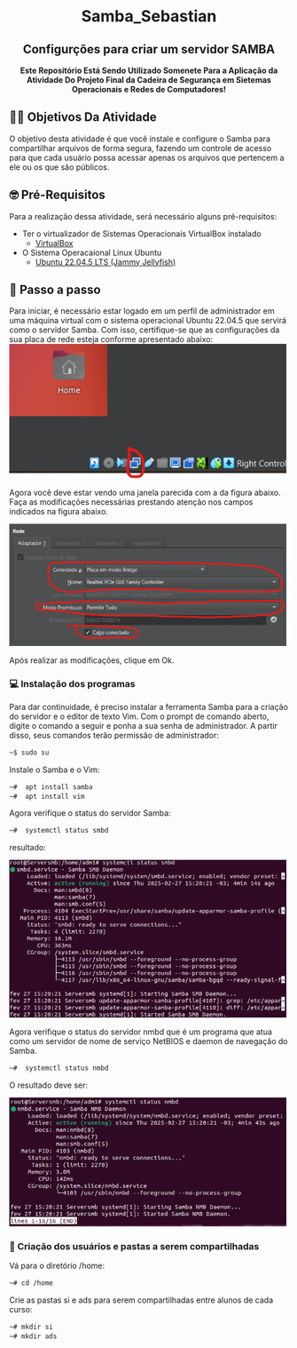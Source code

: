 <h1 align="center">Samba_Sebastian</h1>
<h2 align="center">Configurções para criar um servidor SAMBA</h2>

<p align="center">
<b>Este Repositório Está Sendo Utilizado Somenete Para a Aplicação da Atividade Do Projeto Final da Cadeira de Segurança em Sietemas Operacionais e Redes de Computadores!</b>
</p>

<h2> 👨‍💻 Objetivos Da Atividade</h2>
O objetivo desta atividade é que você instale e configure o Samba para compartilhar arquivos de forma segura, fazendo um controle de acesso para que cada usuário possa acessar apenas os arquivos que pertencem a ele ou os que são públicos.

<h2> 🤓 Pré-Requisitos</h2>

Para a realização dessa atividade, será necessário alguns pré-requisitos:

- Ter o virtualizador de Sistemas Operacionais VirtualBox instalado
    - [VirtualBox](https://www.virtualbox.org/wiki/Downloads)
- O Sistema Operacaional Linux Ubuntu
    - [Ubuntu 22.04.5 LTS (Jammy Jellyfish)](https://releases.ubuntu.com/jammy/ubuntu-22.04.5-desktop-amd64.iso)
 
<h2>  🦵 Passo a passo</h2>
Para iniciar, é necessário estar logado em um perfil de administrador em uma máquina virtual com o sistema operacional Ubuntu 22.04.5 que servirá como o servidor Samba. Com isso, certifique-se que as configurações da sua placa de rede esteja conforme apresentado abaixo:

<img src="images/img1.png" width="500px;" alt="imagem 1"/>

Agora você deve estar vendo uma janela parecida com a da figura abaixo. Faça as modificações necessárias prestando atenção nos campos indicados na figura abaixo.

<img src="images/img2.png" width="500px;" alt="imagem 2"/>

Após realizar as modificações, clique em Ok.

<h3>  💻 Instalação dos programas</h3>
Para dar continuidade, é preciso instalar a ferramenta Samba para a criação do servidor e o editor de texto Vim. Com o prompt de comando aberto, digite o comando a seguir e ponha a sua senha de administrador. A partir disso, seus comandos terão permissão de administrador:

```bash
~$ sudo su
```

Instale o Samba e o Vim:
```bash
~#  apt install samba
~#  apt install vim
```

Agora verifique o status do servidor Samba:
```bash
~#  systemctl status smbd
```

resultado:

<img src="images/img3.png" width="500px;" alt="imagem 3"/>

Agora verifique o status do servidor nmbd que é um programa que atua como um servidor de nome de serviço NetBIOS e daemon de navegação do Samba.

```bash
~#  systemctl status nmbd
```

O resultado deve ser:

<img src="images/img4.png" width="500px;" alt="imagem 4"/>

<h3>  📁 Criação dos usuários e pastas a serem compartilhadas</h3>
Vá para o diretório /home:

```bash
~# cd /home
```

Crie as pastas si e ads para serem compartilhadas entre alunos de cada curso:

```bash
~# mkdir si
~# mkdir ads
```

